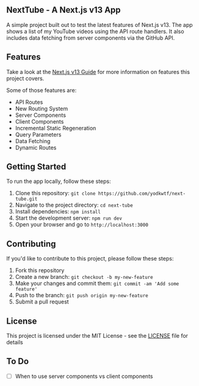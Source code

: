 ## NextTube - A Next.js v13 App

A simple project built out to test the latest features of Next.js v13. The app shows a list of my YouTube videos using the API route handlers. It also includes data fetching from server components via the GitHub API.

## Features

Take a look at the [Next.js v13 Guide](./guide.md) for more information on features this project covers.

Some of those features are:

- API Routes
- New Routing System
- Server Components
- Client Components
- Incremental Static Regeneration
- Query Parameters
- Data Fetching
- Dynamic Routes

## Getting Started

To run the app locally, follow these steps:

1. Clone this repository: `git clone https://github.com/yodkwtf/next-tube.git`
2. Navigate to the project directory: `cd next-tube`
3. Install dependencies: `npm install`
4. Start the development server: `npm run dev`
5. Open your browser and go to `http://localhost:3000`

## Contributing

If you'd like to contribute to this project, please follow these steps:

1. Fork this repository
1. Create a new branch: `git checkout -b my-new-feature`
1. Make your changes and commit them: `git commit -am 'Add some feature'`
1. Push to the branch: `git push origin my-new-feature`
1. Submit a pull request

## License

This project is licensed under the MIT License - see the [LICENSE](./LICENSE) file for details

## To Do

- [ ] When to use server components vs client components
